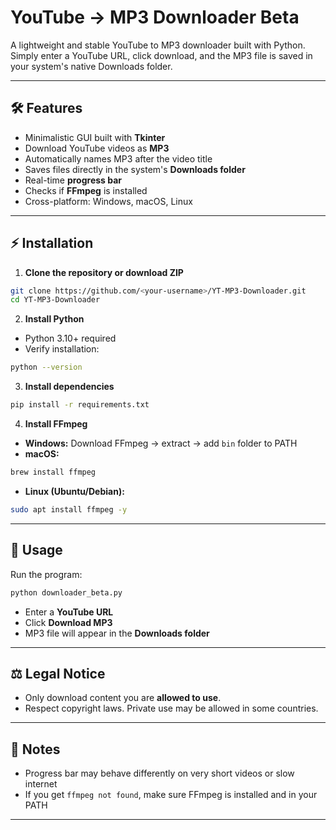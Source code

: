 # YouTube → MP3 Downloader Beta

A lightweight and stable YouTube to MP3 downloader built with Python. Simply enter a YouTube URL, click download, and the MP3 file is saved in your system's native Downloads folder.

---

## 🛠 Features

* Minimalistic GUI built with **Tkinter**
* Download YouTube videos as **MP3**
* Automatically names MP3 after the video title
* Saves files directly in the system's **Downloads folder**
* Real-time **progress bar**
* Checks if **FFmpeg** is installed
* Cross-platform: Windows, macOS, Linux

---

## ⚡ Installation

1. **Clone the repository or download ZIP**

```bash
git clone https://github.com/<your-username>/YT-MP3-Downloader.git
cd YT-MP3-Downloader
```

2. **Install Python**

* Python 3.10+ required
* Verify installation:

```bash
python --version
```

3. **Install dependencies**

```bash
pip install -r requirements.txt
```

4. **Install FFmpeg**

* **Windows:** Download FFmpeg → extract → add `bin` folder to PATH
* **macOS:**

```bash
brew install ffmpeg
```

* **Linux (Ubuntu/Debian):**

```bash
sudo apt install ffmpeg -y
```

---

## 🚀 Usage

Run the program:

```bash
python downloader_beta.py
```

* Enter a **YouTube URL**
* Click **Download MP3**
* MP3 file will appear in the **Downloads folder**

---


## ⚖️ Legal Notice

* Only download content you are **allowed to use**.
* Respect copyright laws. Private use may be allowed in some countries.

---

## 🔧 Notes

* Progress bar may behave differently on very short videos or slow internet
* If you get `ffmpeg not found`, make sure FFmpeg is installed and in your PATH

---





